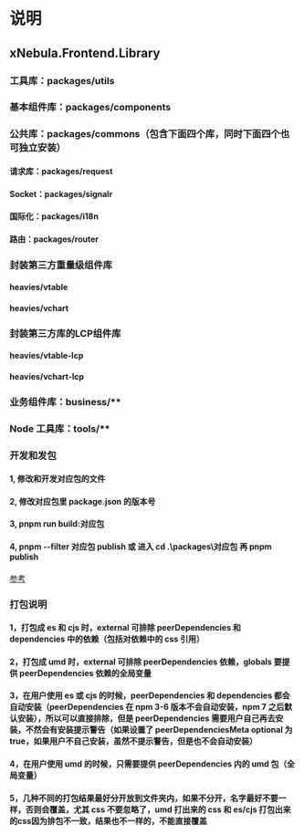 # 说明

## xNebula.Frontend.Library

### 工具库：packages/utils

### 基本组件库：packages/components

### 公共库：packages/commons（包含下面四个库，同时下面四个也可独立安装）

#### 请求库：packages/request

#### Socket：packages/signalr

#### 国际化：packages/i18n

#### 路由：packages/router

### 封装第三方重量级组件库

#### heavies/vtable

#### heavies/vchart

### 封装第三方库的LCP组件库

#### heavies/vtable-lcp

#### heavies/vchart-lcp

### 业务组件库：business/\*\*

### Node 工具库：tools/\*\*

### 开发和发包

#### 1, 修改和开发对应包的文件

#### 2, 修改对应包里 package.json 的版本号

#### 3, pnpm run build:对应包

#### 4, pnpm --filter 对应包 publish 或 进入 cd .\packages\对应包 再 pnpm publish

[参考](https://github.com/scfido/pnpm-monorepo)

### 打包说明

#### 1，打包成 es 和 cjs 时，external 可排除 peerDependencies 和 dependencies 中的依赖（包括对依赖中的 css 引用）

#### 2，打包成 umd 时，external 可排除 peerDependencies 依赖，globals 要提供 peerDependencies 依赖的全局变量

#### 3，在用户使用 es 或 cjs 的时候，peerDependencies 和 dependencies 都会自动安装（peerDependencies 在 npm 3-6 版本不会自动安装，npm 7 之后默认安装），所以可以直接排除，但是 peerDependencies 需要用户自己再去安装，不然会有安装提示警告（如果设置了 peerDependenciesMeta optional 为 true，如果用户不自己安装，虽然不提示警告，但是也不会自动安装）

#### 4，在用户使用 umd 的时候，只需要提供 peerDependencies 内的 umd 包（全局变量）

#### 5，几种不同的打包结果最好分开放到文件夹内，如果不分开，名字最好不要一样，否则会覆盖，尤其 css 不要忽略了，umd 打出来的 css 和 es/cjs 打包出来的css因为排包不一致，结果也不一样的，不能直接覆盖
